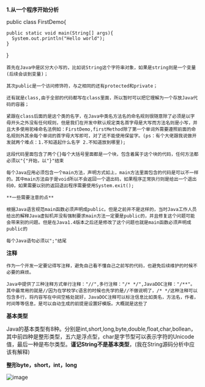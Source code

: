 **1.从一个程序开始分析**

  public class FirstDemo{
  
    public static void main(String[] args){
      System.out.println("Hello world");
    }
    
  }

    首先在Java中是区分大小写的，比如说String这个字符串对象，如果是string则是一个变量(后续会谈到变量)；
    
    其次public是一个访问修饰符，与之相同的还有protected和private；
    
    还有就是class,由于全部的代码都写在class里面，所以暂时可以把它理解为一个存放Java代码的容器；
    
    紧跟在class后面的是这个类的名字，在Java中类名方法名的命名规则很随意除了必须是以字母开头之外没有任何规则，但是我们在开发中默认规定类名首字母是大写而方法名则是小写，并且大多使用驼峰命名法例如：FirstDemo,firstMethod除了第一个单词外需要遵照前面的命名规则外其余每个单词的首字母大写即可，对了还不能使用保留字。(ps：有个大佬跟我说做开发就两个难点：1.不知道起什么名字 2.不知道放到哪里);

    这段代码里面包含了两个{}每个大括号里面都是一个块，包含着属于这个块的代码，任何方法都必须以"{"开始，以"}"结束

    每个Java应用必须包含一个main方法，声明方式如上，main方法里面包含的代码是可以不一样的。其中main方法由于是void所以不会返回一个退出码，如果程序正常执行则是给出一个退出码0，如果需要以别的返回退出程序需要使用System.exit();

    **一些需要注意的点**
    
    根据Java语言规范main函数必须声明成public。但是之前并不是这样的，当时Java工作人员给出的解释Java虚拟机并没有强制要求main方法一定要是public的，并且修复这个问题可能会带来别的问题。但是在Java1.4版本之后还是修改了这个问题也就是main函数必须声明成public的

    每个Java语句必须以";"结尾

**注释**

    作为一个开发一定要记得写注释，避免自己看不懂自己之前写的代码，也避免后续维护的时候不必要的麻烦。

    Java中提供了三种注释方式单行注释："//",多行注释："/* */",JavaDOC注释："/**"。其中最常用的就是//因为在学校学c语言的时候也先学的是//不做说明了，/* */这种注释可以包含多行，将内容写在中间空格处就好，JavaDOC注释可以标注信息比如类名，方法名，作者，时间等等信息，是可以自动生成的前提是设置好模版。大概就是这些了

**基本类型**

   Java的基本类型有8种。分别是int,short,long,byte,double,float,char,bollean，其中前四种是整形类型，五六是浮点型，char是字节型可以表示字符的Unicode值，最后一种是布尔类型。**谨记String不是基本类型**，(我在String源码分析中应该有解释)


  **整形byte，short，int，long**

   ![image](https://github.com/apprentice1012/Java/assets/126549223/b3ece07c-cacc-4f15-9555-ed7e411c138b)

   

        

    
    
  
    
